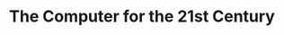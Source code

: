 ---
title: The Computer for the 21st Century
layout: default
year: 1991
authors: [ Mark Weiser ]
tags: [ Vision, UbiComp ]
citation: Mark Weiser. 1999. The computer for the 21st century. SIGMOBILE Mob. Comput. Commun. Rev. 3, 3 (July 1999), 3–11. https://doi.org/10.1145/329124.329126
type: Article
---